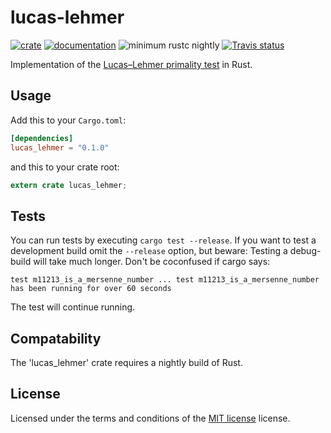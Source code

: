 # lucas-lehmer

[![crate](https://img.shields.io/crates/v/lucas_lehmer.svg)](https://crates.io/crates/lucas_lehmer)
[![documentation](https://docs.rs/lucas_lehmer/badge.svg)](https://docs.rs/lucas_lehmer)
![minimum rustc nightly](https://img.shields.io/badge/rustc-nightly-red.svg)
[![Travis status](https://travis-ci.org/dittusch/lucas_lehmer.svg?branch=master)](https://travis-ci.org/dittusch/lucas_lehmer)

Implementation of the [Lucas–Lehmer primality test](https://en.wikipedia.org/wiki/Lucas%E2%80%93Lehmer_primality_test) in Rust.

## Usage

Add this to your `Cargo.toml`:

```toml
[dependencies]
lucas_lehmer = "0.1.0"
```

and this to your crate root:

```rust
extern crate lucas_lehmer;
```

## Tests

You can run tests by executing `cargo test --release`.
If you want to test a development build omit the `--release` option, but beware:
Testing a debug-build will take much longer. Don't be coconfused if cargo says:

    test m11213_is_a_mersenne_number ... test m11213_is_a_mersenne_number has been running for over 60 seconds

The test will continue running.

## Compatability
The 'lucas_lehmer' crate requires a nightly build of Rust.

## License
Licensed under the terms and conditions of the [MIT license](http://opensource.org/licenses/MIT) license.
